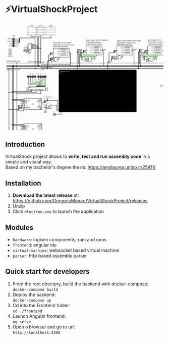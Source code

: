 # ⚡VirtualShockProject
![virtualshock](resources/docs/VirtualShock.png)

## Introduction
VirtualShock project allows to **write, test and run assembly code** in a simple and visual way.  
Based on my bachelor's degree thesis: https://amslaurea.unibo.it/25411/  

## Installation
1. **Download the latest release** at: https://github.com/GregorioMonari/VirtualShockProject/releases
2. Unzip
3. Click `electron.exe` to launch the application

## Modules
- `hardware`: logisim components, ram and roms
- `frontend`: angular ide
- `virtual-machine`: websocket based virtual machine
- `parser`: http based assembly parser

## Quick start for developers
1. From the root directory, build the backend with docker-compose:  
`docker-compose build`
2. Deploy the backend:  
`docker-compose up`
3. Cd into the Frontend folder:  
`cd ./frontend`
4. Launch Angular frontend:  
`ng serve`
5. Open a browser and go to url:  
`http://localhost:4200`
